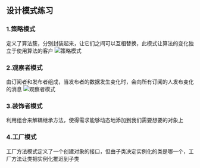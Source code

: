 ## 设计模式练习
### 1.策略模式
定义了算法簇，分别封装起来，让它们之间可以互相替换，此模式让算法的变化独立于使用算法的客户
![策略模式](https://user-images.githubusercontent.com/18373220/71788784-8683ce00-3060-11ea-91d7-12aa2aa9f53e.png)
### 2.观察者模式
由订阅者和发布者组成，当发布者的数据发生变化时，会向所有订阅的人发布变化的消息
![观察者模式](https://user-images.githubusercontent.com/18373220/71815857-c035f280-30bb-11ea-8e62-96ca2a30ddf6.png)
### 3.装饰者模式
利用组合来解耦继承方法，使得需求能够动态地添加到我们需要想要的对象上
### 4.工厂模式
工厂方法模式定义了一个创建对象的接口，但由子类决定实例化的类是哪一个，工厂方法让类把实例化推迟到子类

